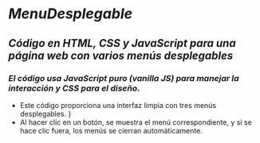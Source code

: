 # **_MenuDesplegable_**

## **_Código en HTML, CSS y JavaScript para una página web con varios menús desplegables_**

### **_El código usa JavaScript puro (vanilla JS) para manejar la interacción y CSS para el diseño._**

- Este código proporciona una interfaz limpia con tres menús desplegables. }
- Al hacer clic en un botón, se muestra el menú correspondiente, y si se hace clic fuera, los menús se cierran automáticamente. 
